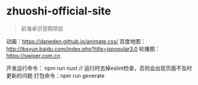 # zhuoshi-official-site

> 前海卓识官网项目

动画：https://daneden.github.io/animate.css/
百度地图：http://lbsyun.baidu.com/index.php?title=jspopular3.0
轮播图：https://swiper.com.cn

开发运行命令： npm run nuxt // 运行时去掉eslint检查，否则会出现页面不及时更新的问题
打包命令：npm run generate

